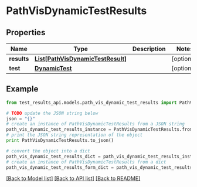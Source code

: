# PathVisDynamicTestResults


## Properties
Name | Type | Description | Notes
------------ | ------------- | ------------- | -------------
**results** | [**List[PathVisDynamicTestResult]**](PathVisDynamicTestResult.md) |  | [optional] 
**test** | [**DynamicTest**](DynamicTest.md) |  | [optional] 

## Example

```python
from test_results_api.models.path_vis_dynamic_test_results import PathVisDynamicTestResults

# TODO update the JSON string below
json = "{}"
# create an instance of PathVisDynamicTestResults from a JSON string
path_vis_dynamic_test_results_instance = PathVisDynamicTestResults.from_json(json)
# print the JSON string representation of the object
print PathVisDynamicTestResults.to_json()

# convert the object into a dict
path_vis_dynamic_test_results_dict = path_vis_dynamic_test_results_instance.to_dict()
# create an instance of PathVisDynamicTestResults from a dict
path_vis_dynamic_test_results_form_dict = path_vis_dynamic_test_results.from_dict(path_vis_dynamic_test_results_dict)
```
[[Back to Model list]](../README.md#documentation-for-models) [[Back to API list]](../README.md#documentation-for-api-endpoints) [[Back to README]](../README.md)


